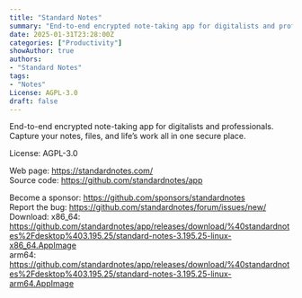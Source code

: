 ```yaml
---
title: "Standard Notes"
summary: "End-to-end encrypted note-taking app for digitalists and professionals"
date: 2025-01-31T23:28:00Z
categories: ["Productivity"]
showAuthor: true
authors:
- "Standard Notes"
tags: 
- "Notes"
License: AGPL-3.0
draft: false
---
```


End-to-end encrypted note-taking app for digitalists and professionals. Capture your notes, files, and life’s work all in one secure place.

License: AGPL-3.0

Web page: <https://standardnotes.com/>  
Source code: <https://github.com/standardnotes/app>

Become a sponsor: <https://github.com/sponsors/standardnotes>  
Report the bug: <https://github.com/standardnotes/forum/issues/new/>  
Download:   x86_64: <https://github.com/standardnotes/app/releases/download/%40standardnotes%2Fdesktop%403.195.25/standard-notes-3.195.25-linux-x86_64.AppImage>  
            arm64: <https://github.com/standardnotes/app/releases/download/%40standardnotes%2Fdesktop%403.195.25/standard-notes-3.195.25-linux-arm64.AppImage>
